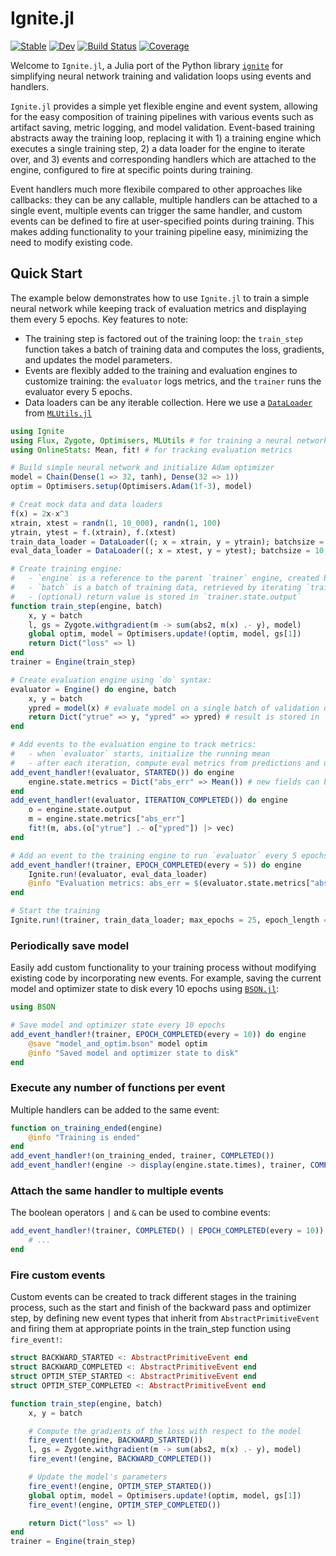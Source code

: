 # Ignite.jl

[![Stable](https://img.shields.io/badge/docs-stable-blue.svg)](https://jondeuce.github.io/Ignite.jl/stable/)
[![Dev](https://img.shields.io/badge/docs-dev-blue.svg)](https://jondeuce.github.io/Ignite.jl/dev/)
[![Build Status](https://github.com/jondeuce/Ignite.jl/actions/workflows/CI.yml/badge.svg?branch=main)](https://github.com/jondeuce/Ignite.jl/actions/workflows/CI.yml?query=branch%3Amain)
[![Coverage](https://codecov.io/gh/jondeuce/Ignite.jl/branch/main/graph/badge.svg)](https://codecov.io/gh/jondeuce/Ignite.jl)

Welcome to `Ignite.jl`, a Julia port of the Python library [`ignite`](https://github.com/pytorch/ignite) for simplifying neural network training and validation loops using events and handlers.

`Ignite.jl` provides a simple yet flexible engine and event system, allowing for the easy composition of training pipelines with various events such as artifact saving, metric logging, and model validation. Event-based training abstracts away the training loop, replacing it with 1) a training engine which executes a single training step, 2) a data loader for the engine to iterate over, and 3) events and corresponding handlers which are attached to the engine, configured to fire at specific points during training.

Event handlers much more flexibile compared to other approaches like callbacks: they can be any callable, multiple handlers can be attached to a single event, multiple events can trigger the same handler, and custom events can be defined to fire at user-specified points during training. This makes adding functionality to your training pipeline easy, minimizing the need to modify existing code.

## Quick Start

The example below demonstrates how to use `Ignite.jl` to train a simple neural network while keeping track of evaluation metrics and displaying them every 5 epochs. Key features to note:

* The training step is factored out of the training loop: the `train_step` function takes a batch of training data and computes the loss, gradients, and updates the model parameters.
* Events are flexibly added to the training and evaluation engines to customize training: the `evaluator` logs metrics, and the `trainer` runs the evaluator every 5 epochs.
* Data loaders can be any iterable collection. Here we use a [`DataLoader`](https://juliaml.github.io/MLUtils.jl/stable/api/#MLUtils.DataLoader) from [`MLUtils.jl`](https://github.com/JuliaML/MLUtils.jl)

```julia
using Ignite
using Flux, Zygote, Optimisers, MLUtils # for training a neural network
using OnlineStats: Mean, fit! # for tracking evaluation metrics

# Build simple neural network and initialize Adam optimizer
model = Chain(Dense(1 => 32, tanh), Dense(32 => 1))
optim = Optimisers.setup(Optimisers.Adam(1f-3), model)

# Creat mock data and data loaders
f(x) = 2x-x^3
xtrain, xtest = randn(1, 10_000), randn(1, 100)
ytrain, ytest = f.(xtrain), f.(xtest)
train_data_loader = DataLoader((; x = xtrain, y = ytrain); batchsize = 64, shuffle = true, partial = false)
eval_data_loader = DataLoader((; x = xtest, y = ytest); batchsize = 10, shuffle = false)

# Create training engine:
#   - `engine` is a reference to the parent `trainer` engine, created below
#   - `batch` is a batch of training data, retrieved by iterating `train_data_loader`
#   - (optional) return value is stored in `trainer.state.output`
function train_step(engine, batch)
    x, y = batch
    l, gs = Zygote.withgradient(m -> sum(abs2, m(x) .- y), model)
    global optim, model = Optimisers.update!(optim, model, gs[1])
    return Dict("loss" => l)
end
trainer = Engine(train_step)

# Create evaluation engine using `do` syntax:
evaluator = Engine() do engine, batch
    x, y = batch
    ypred = model(x) # evaluate model on a single batch of validation data
    return Dict("ytrue" => y, "ypred" => ypred) # result is stored in `evaluator.state.output`
end

# Add events to the evaluation engine to track metrics:
#   - when `evaluator` starts, initialize the running mean
#   - after each iteration, compute eval metrics from predictions and update the running average
add_event_handler!(evaluator, STARTED()) do engine
    engine.state.metrics = Dict("abs_err" => Mean()) # new fields can be dynamically added to `engine.state`
end
add_event_handler!(evaluator, ITERATION_COMPLETED()) do engine
    o = engine.state.output
    m = engine.state.metrics["abs_err"]
    fit!(m, abs.(o["ytrue"] .- o["ypred"]) |> vec)
end

# Add an event to the training engine to run `evaluator` every 5 epochs:
add_event_handler!(trainer, EPOCH_COMPLETED(every = 5)) do engine
    Ignite.run!(evaluator, eval_data_loader)
    @info "Evaluation metrics: abs_err = $(evaluator.state.metrics["abs_err"])"
end

# Start the training
Ignite.run!(trainer, train_data_loader; max_epochs = 25, epoch_length = 1_000)
```

### Periodically save model

Easily add custom functionality to your training process without modifying existing code by incorporating new events. For example, saving the current model and optimizer state to disk every 10 epochs using [`BSON.jl`](https://github.com/JuliaIO/BSON.jl):

```julia
using BSON

# Save model and optimizer state every 10 epochs
add_event_handler!(trainer, EPOCH_COMPLETED(every = 10)) do engine
    @save "model_and_optim.bson" model optim
    @info "Saved model and optimizer state to disk"
end
```

### Execute any number of functions per event

Multiple handlers can be added to the same event:

```julia
function on_training_ended(engine)
    @info "Training is ended"
end
add_event_handler!(on_training_ended, trainer, COMPLETED())
add_event_handler!(engine -> display(engine.state.times), trainer, COMPLETED())
```

### Attach the same handler to multiple events

The boolean operators `|` and `&` can be used to combine events:

```julia
add_event_handler!(trainer, COMPLETED() | EPOCH_COMPLETED(every = 10)) do engine
    # ...
end
```

### Fire custom events

Custom events can be created to track different stages in the training process, such as the start and finish of the backward pass and optimizer step, by defining new event types that inherit from `AbstractPrimitiveEvent` and firing them at appropriate points in the train_step function using `fire_event!`:

```julia
struct BACKWARD_STARTED <: AbstractPrimitiveEvent end
struct BACKWARD_COMPLETED <: AbstractPrimitiveEvent end
struct OPTIM_STEP_STARTED <: AbstractPrimitiveEvent end
struct OPTIM_STEP_COMPLETED <: AbstractPrimitiveEvent end

function train_step(engine, batch)
    x, y = batch

    # Compute the gradients of the loss with respect to the model
    fire_event!(engine, BACKWARD_STARTED())
    l, gs = Zygote.withgradient(m -> sum(abs2, m(x) .- y), model)
    fire_event!(engine, BACKWARD_COMPLETED())

    # Update the model's parameters
    fire_event!(engine, OPTIM_STEP_STARTED())
    global optim, model = Optimisers.update!(optim, model, gs[1])
    fire_event!(engine, OPTIM_STEP_COMPLETED())

    return Dict("loss" => l)
end
trainer = Engine(train_step)
```
